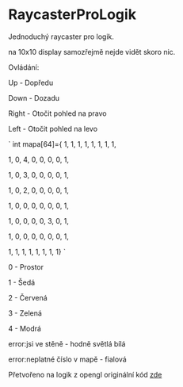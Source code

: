 # RaycasterProLogik
Jednoduchý raycaster pro logik.

na 10x10 display samozřejmě nejde vidět skoro nic.

Ovládání:

Up - Dopředu

Down - Dozadu

Right - Otočit pohled na pravo

Left - Otočit pohled na levo

`
int mapa[64]={
1, 1, 1, 1, 1, 1, 1, 1,

1, 0, 4, 0, 0, 0, 0, 1,

1, 0, 3, 0, 0, 0, 0, 1,

1, 0, 2, 0, 0, 0, 0, 1,

1, 0, 0, 0, 0, 0, 0, 1,

1, 0, 0, 0, 0, 3, 0, 1,

1, 0, 0, 0, 0, 0, 0, 1,

1, 1, 1, 1, 1, 1, 1, 1}
`

0 - Prostor

1 - Šedá

2 - Červená

3 - Zelená

4 - Modrá


error:jsi ve stěně - hodně světlá bílá

error:neplatné číslo v mapě - fialová


Přetvořeno na logik z opengl originální kód [zde](https://youtu.be/gYRrGTC7GtA)
